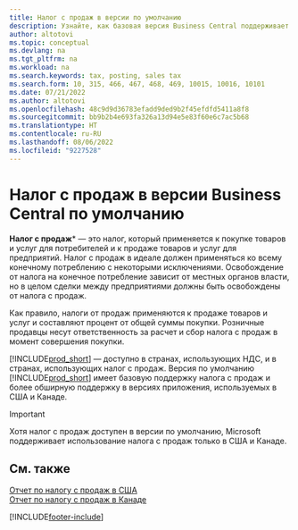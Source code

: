 ```yaml
---
title: Налог с продаж в версии по умолчанию
description: Узнайте, как базовая версия Business Central поддерживает налог с продаж, и получите описание базовой концепции.
author: altotovi
ms.topic: conceptual
ms.devlang: na
ms.tgt_pltfrm: na
ms.workload: na
ms.search.keywords: tax, posting, sales tax
ms.search.form: 10, 315, 466, 467, 468, 469, 10015, 10016, 10101
ms.date: 07/21/2022
ms.author: altotovi
ms.openlocfilehash: 48c9d9d36783efadd9ded9b2f45efdfd5411a8f8
ms.sourcegitcommit: bb9b2b4e693fa326a13d94e5e83f60e6c7ac5b68
ms.translationtype: HT
ms.contentlocale: ru-RU
ms.lasthandoff: 08/06/2022
ms.locfileid: "9227528"
---
```

# <a name="sales-tax-in-the-default-version-of-business-central"></a>Налог с продаж в версии Business Central по умолчанию

**Налог с продаж*** — это налог, который применяется к покупке товаров и услуг для потребителей и к продаже товаров и услуг для предприятий. Налог с продаж в идеале должен применяться ко всему конечному потреблению с некоторыми исключениями. Освобождение от налога на конечное потребление зависит от местных органов власти, но в целом сделки между предприятиями должны быть освобождены от налога с продаж.  

Как правило, налоги от продаж применяются к продаже товаров и услуг и составляют процент от общей суммы покупки. Розничные продавцы несут ответственность за расчет и сбор налога с продаж в момент совершения покупки.  

[!INCLUDE[prod_short](includes/prod_short.md)] — доступно в странах, использующих НДС, и в странах, использующих налог с продаж. Версия по умолчанию [!INCLUDE[prod_short](includes/prod_short.md)] имеет базовую поддержку налога с продаж и более обширную поддержку в версиях приложения, используемых в США и Канаде.

> [!IMPORTANT]
> Хотя налог с продаж доступен в версии по умолчанию, Microsoft поддерживает использование налога с продаж только в США и Канаде.

## <a name="see-also"></a>См. также

[Отчет по налогу с продаж в США](localfunctionality/UnitedStates/us-sales-tax.md)  
[Отчет по налогу с продаж в Канаде](localfunctionality/canada/ca-sales-tax.md)  



[!INCLUDE[footer-include](includes/footer-banner.md)]
